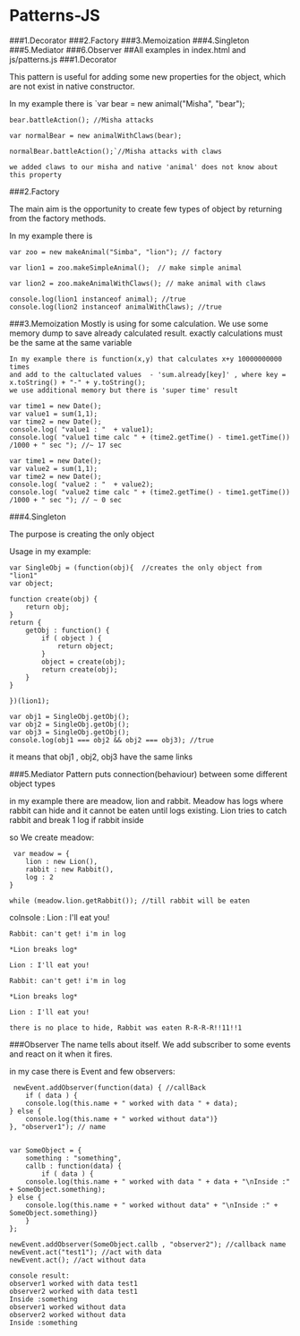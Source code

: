 # Patterns-JS

###1.Decorator
###2.Factory
###3.Memoization
###4.Singleton
###5.Mediator
###6.Observer
##All examples in index.html and js/patterns.js
###1.Decorator

  This pattern is useful for adding some new properties for the object, which are not exist in native constructor.

  In my example there is 
  `var bear = new animal("Misha", "bear");
    
    bear.battleAction(); //Misha attacks

    var normalBear = new animalWithClaws(bear);

    normalBear.battleAction();`//Misha attacks with claws
    
    we added claws to our misha and native 'animal' does not know about this property
    
###2.Factory

  The main aim is the opportunity to create few types of object by returning from the factory methods.
  
  In my example there is
    
    var zoo = new makeAnimal("Simba", "lion"); // factory
    
    var lion1 = zoo.makeSimpleAnimal();  // make simple animal
    
    var lion2 = zoo.makeAnimalWithClaws(); // make animal with claws

    console.log(lion1 instanceof animal); //true
    console.log(lion2 instanceof animalWithClaws); //true
###3.Memoization 
    Mostly is using for some calculation. We use some memory dump to save already calculated result.
    exactly calculations must be the same at the same variable
    
    In my example there is function(x,y) that calculates x+y 10000000000 times 
    and add to the caltuclated values  - 'sum.already[key]' , where key = x.toString() + "-" + y.toString();
    we use additional memory but there is 'super time' result
    
    var time1 = new Date();
    var value1 = sum(1,1);
    var time2 = new Date();
    console.log( "value1 : "  + value1);
    console.log( "value1 time calc " + (time2.getTime() - time1.getTime()) /1000 + " sec "); //~ 17 sec

    var time1 = new Date();
    var value2 = sum(1,1);
    var time2 = new Date();
    console.log( "value2 : "  + value2);
    console.log( "value2 time calc " + (time2.getTime() - time1.getTime()) /1000 + " sec "); // ~ 0 sec
###4.Singleton

  The purpose is creating the only object
  
  Usage in my example: 
    
    var SingleObj = (function(obj){  //creates the only object from "lion1"
    var object;

    function create(obj) {
        return obj;
    }
    return {
        getObj : function() {
            if ( object ) {
                return object;
            }
            object = create(obj);
            return create(obj);
        }
    }

    })(lion1);

    var obj1 = SingleObj.getObj();
    var obj2 = SingleObj.getObj();
    var obj3 = SingleObj.getObj();
    console.log(obj1 === obj2 && obj2 === obj3); //true               
    
it means that obj1 , obj2, obj3 have the same links

###5.Mediator 
   Pattern puts connection(behaviour) between some different object types
   
   in my example there are meadow, lion and rabbit. Meadow has logs where rabbit can hide 
   and it cannot be eaten until logs existing. Lion tries to catch rabbit and break 1 log if rabbit inside
   
   so We create meadow:
   
     var meadow = {
        lion : new Lion(),
        rabbit : new Rabbit(),
        log : 2
    }

    while (meadow.lion.getRabbit()); //till rabbit will be eaten
    
  colnsole :
    Lion : I'll eat you!
    
    Rabbit: can't get! i'm in log 
    
    *Lion breaks log*
    
    Lion : I'll eat you!
    
    Rabbit: can't get! i'm in log 
    
    *Lion breaks log*
    
    Lion : I'll eat you!
    
    there is no place to hide, Rabbit was eaten R-R-R-R!!11!!1
    
###Observer
  The name tells about itself. We add subscriber to some events and react on it when it fires.
   
  in my case there is Event and few observers:
   
     newEvent.addObserver(function(data) { //callBack
        if ( data ) {
        console.log(this.name + " worked with data " + data);
    } else { 
        console.log(this.name + " worked without data")}
    }, "observer1"); // name
    

    var SomeObject = {
        something : "something",
        callb : function(data) { 
            if ( data ) {
        console.log(this.name + " worked with data " + data + "\nInside :" + SomeObject.something);
    } else { 
        console.log(this.name + " worked without data" + "\nInside :" + SomeObject.something)}
        }
    };

    newEvent.addObserver(SomeObject.callb , "observer2"); //callback name
    newEvent.act("test1"); //act with data
    newEvent.act(); //act without data
    
    console result:
    observer1 worked with data test1
    observer2 worked with data test1
    Inside :something
    observer1 worked without data
    observer2 worked without data
    Inside :something
